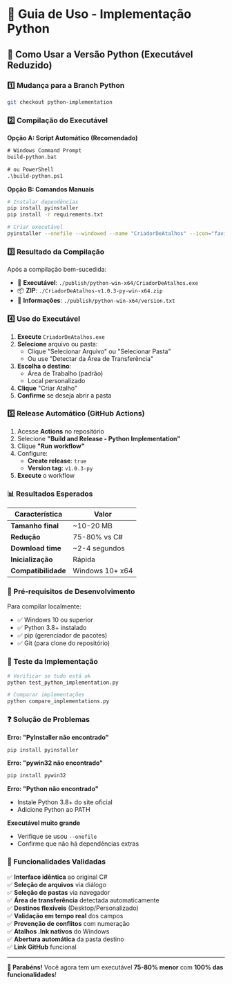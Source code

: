 # 📖 Guia de Uso - Implementação Python

## 🚀 Como Usar a Versão Python (Executável Reduzido)

### 1️⃣ Mudança para a Branch Python

```bash
git checkout python-implementation
```

### 2️⃣ Compilação do Executável

**Opção A: Script Automático (Recomendado)**
```cmd
# Windows Command Prompt
build-python.bat

# ou PowerShell
.\build-python.ps1
```

**Opção B: Comandos Manuais**
```bash
# Instalar dependências
pip install pyinstaller
pip install -r requirements.txt

# Criar executável
pyinstaller --onefile --windowed --name "CriadorDeAtalhos" --icon="favicon.ico" criador_atalhos.py
```

### 3️⃣ Resultado da Compilação

Após a compilação bem-sucedida:
- 📁 **Executável**: `./publish/python-win-x64/CriadorDeAtalhos.exe`
- 📦 **ZIP**: `./CriadorDeAtalhos-v1.0.3-py-win-x64.zip`
- 📄 **Informações**: `./publish/python-win-x64/version.txt`

### 4️⃣ Uso do Executável

1. **Execute** `CriadorDeAtalhos.exe`
2. **Selecione** arquivo ou pasta:
   - Clique "Selecionar Arquivo" ou "Selecionar Pasta"
   - Ou use "Detectar da Área de Transferência"
3. **Escolha o destino**:
   - Área de Trabalho (padrão)
   - Local personalizado
4. **Clique** "Criar Atalho"
5. **Confirme** se deseja abrir a pasta

### 5️⃣ Release Automático (GitHub Actions)

1. Acesse **Actions** no repositório
2. Selecione **"Build and Release - Python Implementation"**
3. Clique **"Run workflow"**
4. Configure:
   - **Create release**: `true`
   - **Version tag**: `v1.0.3-py`
5. **Execute** o workflow

### 📊 Resultados Esperados

| Característica | Valor |
|----------------|-------|
| **Tamanho final** | ~10-20 MB |
| **Redução** | 75-80% vs C# |
| **Download time** | ~2-4 segundos |
| **Inicialização** | Rápida |
| **Compatibilidade** | Windows 10+ x64 |

### 🔧 Pré-requisitos de Desenvolvimento

Para compilar localmente:
- ✅ Windows 10 ou superior
- ✅ Python 3.8+ instalado
- ✅ pip (gerenciador de pacotes)
- ✅ Git (para clone do repositório)

### 🧪 Teste da Implementação

```bash
# Verificar se tudo está ok
python test_python_implementation.py

# Comparar implementações
python compare_implementations.py
```

### ❓ Solução de Problemas

**Erro: "PyInstaller não encontrado"**
```bash
pip install pyinstaller
```

**Erro: "pywin32 não encontrado"**
```bash
pip install pywin32
```

**Erro: "Python não encontrado"**
- Instale Python 3.8+ do site oficial
- Adicione Python ao PATH

**Executável muito grande**
- Verifique se usou `--onefile`
- Confirme que não há dependências extras

### 🎯 Funcionalidades Validadas

✅ **Interface idêntica** ao original C#  
✅ **Seleção de arquivos** via diálogo  
✅ **Seleção de pastas** via navegador  
✅ **Área de transferência** detectada automaticamente  
✅ **Destinos flexíveis** (Desktop/Personalizado)  
✅ **Validação em tempo real** dos campos  
✅ **Prevenção de conflitos** com numeração  
✅ **Atalhos .lnk nativos** do Windows  
✅ **Abertura automática** da pasta destino  
✅ **Link GitHub** funcional  

---

**🎉 Parabéns!** Você agora tem um executável **75-80% menor** com **100% das funcionalidades**!